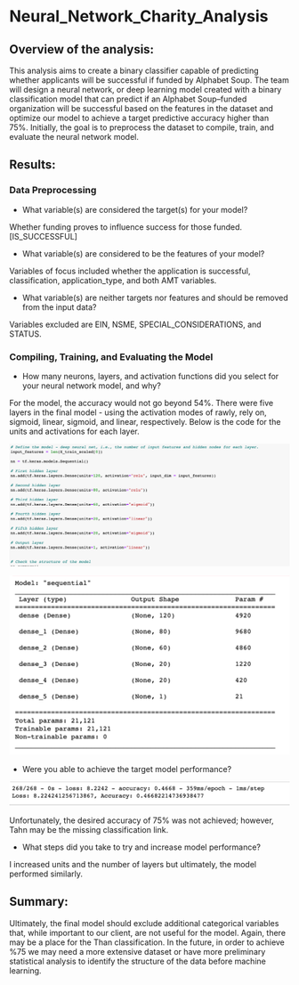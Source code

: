 # Neural_Network_Charity_Analysis

## Overview of the analysis: 

This analysis aims to create a binary classifier capable of predicting whether applicants will be successful if funded by Alphabet Soup. The team will design a neural network, or deep learning model created with a binary classification model that can predict if an Alphabet Soup–funded organization will be successful based on the features in the dataset and optimize our model to achieve a target predictive accuracy higher than 75%. Initially, the goal is to preprocess the dataset to compile, train, and evaluate the neural network model.


## Results: 

### Data Preprocessing

* What variable(s) are considered the target(s) for your model?

Whether funding proves to influence success for those funded. [IS_SUCCESSFUL]


* What variable(s) are considered to be the features of your model?

Variables of focus included whether the application is successful, classification, application_type,   and both AMT variables. 

* What variable(s) are neither targets nor features and should be removed from the input data?

Variables excluded are EIN, NSME, SPECIAL_CONSIDERATIONS, and STATUS. 


### Compiling, Training, and Evaluating the Model

* How many neurons, layers, and activation functions did you select for your neural network model, and why?

For the model, the accuracy would not go beyond 54%. There were five layers in the final model - using the activation modes of rawly, rely on, sigmoid, linear, sigmoid, and linear, respectively. 
Below is the code for the units and activations for each layer. 

![Code_Layer](Code_Layer.png)

![Summary_DNN_Model](Summary_DNN_Model.png)

* Were you able to achieve the target model performance?


![DNN_Model_Accuracy](DNN_Model_Accuracy.png)

Unfortunately, the desired accuracy of 75% was not achieved; however, Tahn may be the missing classification link. 

* What steps did you take to try and increase model performance?

I increased units and the number of layers but ultimately, the model performed similarly.

## Summary: 

Ultimately, the final model should exclude additional categorical variables that, while important to our client, are not useful for the model. Again, there may be a place for the Than classification. In the future, in order to achieve %75 we may need a more extensive dataset or have more preliminary statistical analysis to identify the structure of the data before machine learning. 